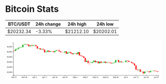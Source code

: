 # Bitcoin Stats

BTC/USDT|24h change|24h high|24h low|
|---|---|---|---|
|$20232.34|-3.33%|$21212.10|$20202.01|

<img src="./chart.svg">
